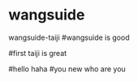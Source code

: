 # wangsuide
wangsuide-taiji
#wangsuide is good

#first taiji is great

#hello haha
#you new who are you


